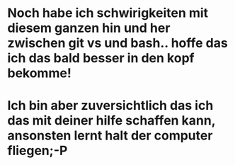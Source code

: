 # Noch habe ich schwirigkeiten mit diesem ganzen hin und her zwischen git vs und bash.. hoffe das ich das bald besser in den kopf bekomme!
# Ich bin aber zuversichtlich das ich das mit deiner hilfe schaffen kann, ansonsten lernt halt der computer fliegen;-P